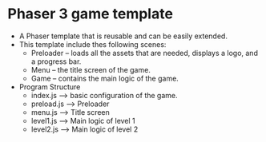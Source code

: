 # Phaser 3 game template
 * A Phaser template that is reusable and can be easily extended.
 * This template include thes following scenes:
    * Preloader – loads all the assets that are needed, displays a logo, and a progress bar.
    * Menu – the title screen of the game.
    * Game – contains the main logic of the game.
 * Program Structure
   * index.js 	--> basic configuration of the game.
   * preload.js --> Preloader
   * menu.js  	-->  Title screen
   * level1.js	-->  Main logic of level 1
   * level2.js	-->  Main logic of level 2


